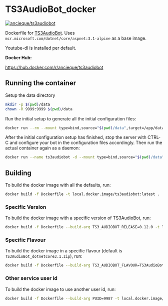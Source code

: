 # TS3AudioBot_docker

[![ancieque/ts3audiobot](https://img.shields.io/docker/pulls/ancieque/ts3audiobot)](https://hub.docker.com/r/ancieque/ts3audiobot)

Dockerfile for [TS3AudioBot](https://github.com/Splamy/TS3AudioBot).
Uses `mcr.microsoft.com/dotnet/core/aspnet:3.1-alpine` as a base image.

Youtube-dl is installed per default.

**Docker Hub:**

https://hub.docker.com/r/ancieque/ts3audiobot

## Running the container

Setup the data directory

```bash
mkdir -p $(pwd)/data
chown -R 9999:9999 $(pwd)/data
```

Run the initial setup to generate all the initial configuration files:

```bash
docker run --rm --mount type=bind,source="$(pwd)/data",target=/app/data -it ancieque/ts3audiobot:0.12.0
```

After the initial configuration setup has finished, stop the server with CTRL-C and 
configure your bot in the configuration files accordingly. Then run the actual container again as a daemon:

```bash
docker run --name ts3audiobot -d --mount type=bind,source="$(pwd)/data",target=/app/data ancieque/ts3audiobot:0.12.0
```

## Building

To build the docker image with all the defaults, run:

```bash
docker build -f Dockerfile -t local.docker.image/ts3audiobot:latest .
```

### Specific Version

To build the docker image with a specific version of TS3AudioBot, run:

```bash
docker build -f Dockerfile --build-arg TS3_AUDIOBOT_RELEASE=0.12.0 -t local.docker.image/ts3audiobot:0.12.0 .
```

### Specific Flavour

To build the docker image in a specific flavour (default is `TS3AudioBot_dotnetcore3.1.zip`), run:

```bash
docker build -f Dockerfile --build-arg TS3_AUDIOBOT_FLAVOUR=TS3AudioBot_dotnetcore3.1.zip -t local.docker.image/ts3audiobot:0.12.0 .
```

### Other service user id

To build the docker image to use another user id, run:

```bash
docker build -f Dockerfile --build-arg PUID=9987 -t local.docker.image/ts3audiobot:0.12.0 .
```
